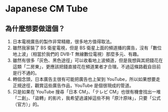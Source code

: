# Japanese CM Tube
## 為什麼想要做這個？

1. 日本電視廣告的製作非常精緻，很多地方值得取法。
1. 雖然我家裝了 BS 衛星電視，但是 BS 衛星上面的頻道播的廣告，沒有「數位地上波」（相當於我們的 DVB-T 無線數位電視）那麼多元、有趣。
1. 雖然有很多「灰色、黑色途徑」可以收看地上波頻道，但是我想與其把錢花在這類「二房東」，更應該把錢直接花在頻道業者才合理。不過這條路截自目前是行不通的。
1. 轉個念頭，日本廣告主很有可能把廣告也上架到 YouTube，所以如果想要走正規途徑，觀賞這些廣告作品，YouTube 是個很現成的管道。
1. 只是如果在 YouTube 搜尋「日本 CM」、「テレビ CM」也很有機會找出一堆「二創」、「盜轉」的影片，我希望過濾掉這些不夠「原汁原味」，只要「公式（官方）」的。